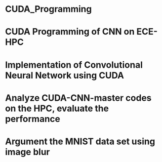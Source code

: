 # CUDA_Programming
# CUDA Programming of CNN on ECE-HPC
# Implementation of Convolutional Neural Network using CUDA

# Analyze CUDA-CNN-master codes on the HPC, evaluate the performance
# Argument the MNIST data set using image blur

